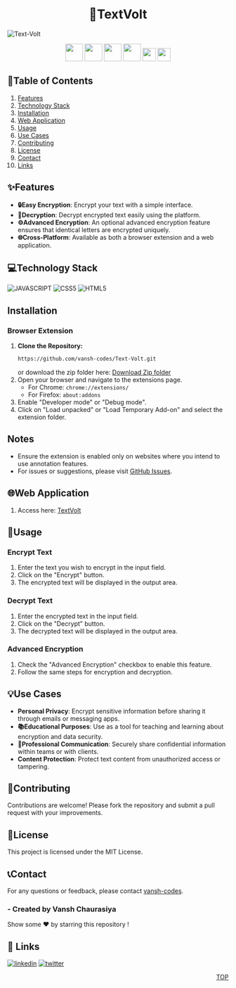<h1 align="center">🔐TextVolt</h1>

![Text-Volt](https://socialify.git.ci/vansh-codes/Text-Volt/image?description=1&font=Rokkitt&name=1&owner=1&pattern=Floating%20Cogs&theme=Dark)
<div align="center">
<img src="https://forthebadge.com/images/badges/built-with-love.svg" height=40px/> <img src="https://api.visitorbadge.io/api/visitors?path=https%3A%2F%2Fgithub.com%2Fvansh-codes%2FText-Volt&label=visitors&countColor=%2337d67a&style=for-the-badge&labelStyle=upper" height=40px /> <img src="https://img.shields.io/github/last-commit/vansh-codes/Cosmic-Blast?style=for-the-badge" height=40px />
<img src="https://img.shields.io/github/repo-size/vansh-codes/Text-Volt?style=for-the-badge" height=40px> 
<img src="https://img.shields.io/badge/vercel-%23000000.svg?style=for-the-badge&logo=vercel&logoColor=white" height=30px /> <img src="https://vercelbadge.vercel.app/api/vansh-codes/TestForge?style=for-the-badge" height=30px />

</div>

## 📍Table of Contents
1. [Features](#Features)
2. [Technology Stack](#TechnologyStack)
3. [Installation](#Installation)
4. [Web Application](#WebApplication)
5. [Usage](#Usage)
6. [Use Cases](#UseCases)
7. [Contributing](#Contributing)
8. [License](#License)
9. [Contact](#Contact)
10. [Links](#Links)

## ✨Features

- **🔒Easy Encryption**: Encrypt your text with a simple interface.
- **🔐Decryption**: Decrypt encrypted text easily using the platform.
- **⚙️Advanced Encryption**: An optional advanced encryption feature ensures that identical letters are encrypted uniquely.
- **🌐Cross-Platform**: Available as both a browser extension and a web application.

## 💻Technology Stack

![JAVASCRIPT](https://img.shields.io/badge/JavaScript-F7DF1E?style=for-the-badge&logo=javascript&logoColor=black)
![CSS5](https://img.shields.io/badge/CSS3-1572B6?style=for-the-badge&logo=css3&logoColor=white)
![HTML5](https://img.shields.io/badge/HTML5-E34F26?style=for-the-badge&logo=html5&logoColor=white)

## Installation

### Browser Extension

1. **Clone the Repository:**
   ```bash
   https://github.com/vansh-codes/Text-Volt.git
   ```
   or download the zip folder here: [Download Zip folder](https://github.com/vansh-codes/Text-Volt/archive/refs/heads/main.zip)
2. Open your browser and navigate to the extensions page.
   - For Chrome: `chrome://extensions/`
   - For Firefox: `about:addons`
3. Enable "Developer mode" or "Debug mode".
4. Click on "Load unpacked" or "Load Temporary Add-on" and select the extension folder.

## Notes
- Ensure the extension is enabled only on websites where you intend to use annotation features.
- For issues or suggestions, please visit [GitHub Issues](https://github.com/vansh-codes/text-volt/issues).

## 🌐Web Application
1. Access here: [TextVolt](textvolt.vercel.app)

## 🚀Usage

### Encrypt Text

1. Enter the text you wish to encrypt in the input field.
2. Click on the "Encrypt" button.
3. The encrypted text will be displayed in the output area.

### Decrypt Text

1. Enter the encrypted text in the input field.
2. Click on the "Decrypt" button.
3. The decrypted text will be displayed in the output area.

### Advanced Encryption

1. Check the "Advanced Encryption" checkbox to enable this feature.
2. Follow the same steps for encryption and decryption.

## 💡Use Cases

- **Personal Privacy**: Encrypt sensitive information before sharing it through emails or messaging apps.
- **📚Educational Purposes**: Use as a tool for teaching and learning about encryption and data security.
- **💼Professional Communication**: Securely share confidential information within teams or with clients.
- **Content Protection**: Protect text content from unauthorized access or tampering.

## 🤝Contributing

Contributions are welcome! Please fork the repository and submit a pull request with your improvements.

## 📄License

This project is licensed under the MIT License.

## 📞Contact

For any questions or feedback, please contact [vansh-codes](https://github.com/vansh-codes).

### - Created by **Vansh Chaurasiya** 
Show some ❤️ by starring this repository !



## 🔗 Links
[![linkedin](https://img.shields.io/badge/linkedin-0A66C2?style=for-the-badge&logo=linkedin&logoColor=white)](https://www.linkedin.com/in/vanshchaurasiya24)
[![twitter](https://img.shields.io/badge/twitter-1DA1F2?style=for-the-badge&logo=twitter&logoColor=white)](https://www.twitter.com/vanshchaurasiy4) <p align="right"><a href="#top">TOP</a></p>


